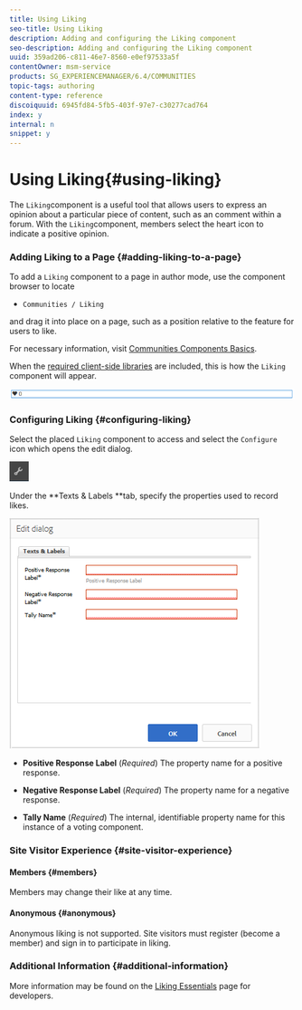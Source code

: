 ```yaml
---
title: Using Liking
seo-title: Using Liking
description: Adding and configuring the Liking component
seo-description: Adding and configuring the Liking component
uuid: 359ad206-c811-46e7-8560-e0ef97533a5f
contentOwner: msm-service
products: SG_EXPERIENCEMANAGER/6.4/COMMUNITIES
topic-tags: authoring
content-type: reference
discoiquuid: 6945fd84-5fb5-403f-97e7-c30277cad764
index: y
internal: n
snippet: y
---
```


# Using Liking{#using-liking}

The `Liking`component is a useful tool that allows users to express an opinion about a particular piece of content, such as an comment within a forum. With the `Liking`component, members select the heart icon to indicate a positive opinion.

### Adding Liking to a Page {#adding-liking-to-a-page}

To add a `Liking` component to a page in author mode, use the component browser to locate

* `Communities / Liking`

and drag it into place on a page, such as a position relative to the feature for users to like.

For necessary information, visit [Communities Components Basics](../../communities/using/basics.md).

When the [required client-side libraries](../../communities/using/essentials-liking.md#essentialsforclientside) are included, this is how the `Liking` component will appear.

![](assets/chlimage_1-93.png)

### Configuring Liking {#configuring-liking}

Select the placed `Liking` component to access and select the `Configure` icon which opens the edit dialog.

![](assets/chlimage_1-94.png)

Under the **Texts & Labels **tab, specify the properties used to record likes.

![](assets/chlimage_1-95.png)

* **Positive Response Label** 
  (*Required*) The property name for a positive response.

* **Negative Response Label** 
  (*Required*) The property name for a negative response.

* **Tally Name** 
  (*Required*) The internal, identifiable property name for this instance of a voting component.

### Site Visitor Experience {#site-visitor-experience}

#### Members {#members}

Members may change their like at any time.

#### Anonymous {#anonymous}

Anonymous liking is not supported. Site visitors must register (become a member) and sign in to participate in liking.

### Additional Information {#additional-information}

More information may be found on the [Liking Essentials](../../communities/using/essentials-liking.md) page for developers.

